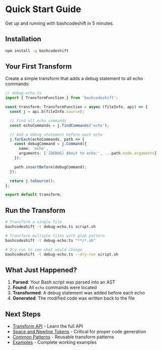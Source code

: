# Quick Start Guide

Get up and running with bashcodeshift in 5 minutes.

## Installation

```bash
npm install -g bashcodeshift
```

## Your First Transform

Create a simple transform that adds a debug statement to all echo commands:

```typescript
// debug-echo.ts
import { TransformFunction } from 'bashcodeshift';

const transform: TransformFunction = async (fileInfo, api) => {
  const j = api.b(fileInfo.source);

  // Find all echo commands
  const echoCommands = j.findCommands('echo');

  // Add a debug statement before each echo
  j.forEach(echoCommands, path => {
    const debugCommand = j.Command({
      name: 'echo',
      arguments: ['[DEBUG] About to echo:', ...path.node.arguments]
    });

    path.insertBefore(debugCommand);
  });

  return j.toSource();
};

export default transform;
```

## Run the Transform

```bash
# Transform a single file
bashcodeshift -t debug-echo.ts script.sh

# Transform multiple files with glob pattern
bashcodeshift -t debug-echo.ts "**/*.sh"

# Dry run to see what would change
bashcodeshift -t debug-echo.ts --dry-run script.sh
```

## What Just Happened?

1. **Parsed**: Your Bash script was parsed into an AST
2. **Found**: All `echo` commands were located
3. **Transformed**: A debug statement was added before each echo
4. **Generated**: The modified code was written back to the file

## Next Steps

- [Transform API](./transform-api.md) - Learn the full API
- [Space and Newline Tokens](./tokens.md) - Critical for proper code generation
- [Common Patterns](./common-patterns.md) - Reusable transform patterns
- [Examples](./examples.md) - Complete working examples